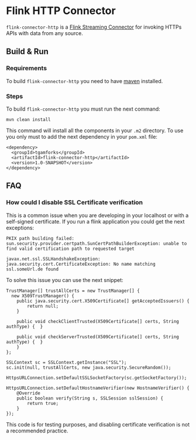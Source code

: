 # Flink HTTP Connector

`flink-connector-http` is a [Flink Streaming Connector](https://ci.apache.org/projects/flink/flink-docs-stable/dev/connectors/) for invoking HTTPs APIs with data from any source.



## Build & Run

### Requirements

To build `flink-connector-http` you need to have [maven](https://maven.apache.org/) installed.



### Steps

To build `flink-connector-http` you must run the next command:

```
mvn clean install
```



This command will install all the components in your `.m2` directory. To use you only must to add the next dependency in your `pom.xml` file:

```
<dependency>
  <groupId>tgamforks</groupId>
  <artifactId>flink-connector-http</artifactId>
  <version>1.0-SNAPSHOT</version>
</dependency>
```



## FAQ

### How could I disable SSL Certificate verification

This is a common issue when you are developing in your localhost or with a self-signed certificate. If you run a flink application you could get the next exceptions:

`PKIX path building failed: sun.security.provider.certpath.SunCertPathBuilderException: unable to find valid certification path to requested target`

`javax.net.ssl.SSLHandshakeException: java.security.cert.CertificateException: No name matching ssl.someUrl.de found`

To solve this issue you can use the next snippet:

```
TrustManager[] trustAllCerts = new TrustManager[] {
  new X509TrustManager() {
    public java.security.cert.X509Certificate[] getAcceptedIssuers() {
    	return null;
  	}

  	public void checkClientTrusted(X509Certificate[] certs, String authType) {  }

  	public void checkServerTrusted(X509Certificate[] certs, String authType) {  }
	}
};

SSLContext sc = SSLContext.getInstance("SSL");
sc.init(null, trustAllCerts, new java.security.SecureRandom());

HttpsURLConnection.setDefaultSSLSocketFactory(sc.getSocketFactory());

HttpsURLConnection.setDefaultHostnameVerifier(new HostnameVerifier() {
	@Override
	public boolean verify(String s, SSLSession sslSession) {
		return true;
	}
});
```



This code is for testing purposes, and disabling certificate verification is not a recommended practice.